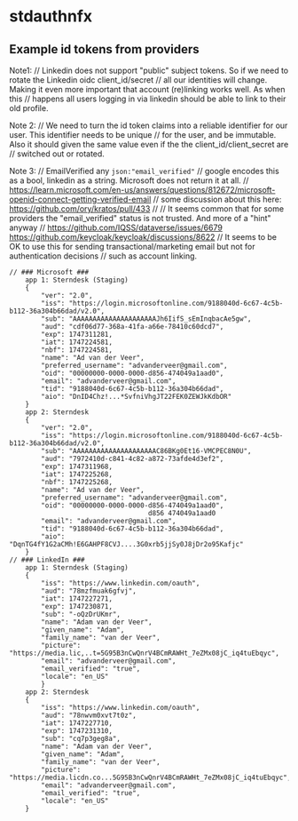 # stdauthnfx

## Example id tokens from providers
Note1: 	// Linkedin does not support "public" subject tokens. So if we need to rotate the Linkedin oidc client_id/secret
	// all our identities will change. Making it even more important that account (re)linking works well. As when this
	// happens all users logging in via linkedin should be able to link to their old profile.

Note 2: 
	// We need to turn the id token claims into a reliable identifier for our user. This identifier needs to be unique
	// for the user, and be immutable. Also it should given the same value even if the the client_id/client_secret are
	// switched out or rotated.

Note 3:
		// EmailVerified any `json:"email_verified"`
		// google encodes this as a bool, linkedin as a string. Microsoft does not return it at all.
		// https://learn.microsoft.com/en-us/answers/questions/812672/microsoft-openid-connect-getting-verified-email
		// some discussion about this here: https://github.com/ory/kratos/pull/433
		//
		// It seems common that for some providers the "email_verified" status is not trusted. And more of a "hint" anyway
		// https://github.com/IQSS/dataverse/issues/6679 https://github.com/keycloak/keycloak/discussions/8622
		// It seems to be OK to use this for sending transactional/marketing email but not for authentication decisions
		// such as account linking.
```
// ### Microsoft ###
    app 1: Sterndesk (Staging)
	{
		"ver": "2.0",
		"iss": "https://login.microsoftonline.com/9188040d-6c67-4c5b-b112-36a304b66dad/v2.0",
		"sub": "AAAAAAAAAAAAAAAAAAAAAJh6IifS_sEmInqbacAe5gw",
		"aud": "cdf06d77-368a-41fa-a66e-78410c60dcd7",
		"exp": 1747311281,
		"iat": 1747224581,
		"nbf": 1747224581,
		"name": "Ad van der Veer",
		"preferred_username": "advanderveer@gmail.com",
		"oid": "00000000-0000-0000-d856-474049a1aad0",
		"email": "advanderveer@gmail.com",
		"tid": "9188040d-6c67-4c5b-b112-36a304b66dad",
		"aio": "DnID4Chz!...*SvfniVhgJT22FEK0ZEWJkKdbOR"
	}
	app 2: Sterndesk
	{
		"ver": "2.0",
		"iss": "https://login.microsoftonline.com/9188040d-6c67-4c5b-b112-36a304b66dad/v2.0",
		"sub": "AAAAAAAAAAAAAAAAAAAAAC86BKg0Et16-VMCPEC8N0U",
		"aud": "7972410d-c841-4c82-a872-73afde4d3ef2",
		"exp": 1747311968,
		"iat": 1747225268,
		"nbf": 1747225268,
		"name": "Ad van der Veer",
		"preferred_username": "advanderveer@gmail.com",
		"oid": "00000000-0000-0000-d856-474049a1aad0",
		                           d856 474049a1aad0
		"email": "advanderveer@gmail.com",
		"tid": "9188040d-6c67-4c5b-b112-36a304b66dad",
		"aio": "DqnTG4fY1G2aCMh!E6GAHPF8CVJ....3G0xrb5jjSy0J8jDr2o95Kafjc"
	}
// ### LinkedIn ###
	app 1: Sterndesk (Staging)
	{
		"iss": "https://www.linkedin.com/oauth",
		"aud": "78mzfmuak6gfvj",
		"iat": 1747227271,
		"exp": 1747230871,
		"sub": "-oQzDrUKmr",
		"name": "Adam van der Veer",
		"given_name": "Adam",
		"family_name": "van der Veer",
		"picture": "https://media.lic,..t=5G95B3nCwQnrV4BCmRAWHt_7eZMx08jC_iq4tuEbqyc",
		"email": "advanderveer@gmail.com",
		"email_verified": "true",
		"locale": "en_US"
		}
	app 2: Sterndesk
	{
		"iss": "https://www.linkedin.com/oauth",
		"aud": "78nwvm0xvt7t0z",
		"iat": 1747227710,
		"exp": 1747231310,
		"sub": "cq7p3geg8a",
		"name": "Adam van der Veer",
		"given_name": "Adam",
		"family_name": "van der Veer",
		"picture": "https://media.licdn.co...5G95B3nCwQnrV4BCmRAWHt_7eZMx08jC_iq4tuEbqyc",
		"email": "advanderveer@gmail.com",
		"email_verified": "true",
		"locale": "en_US"
	}
```